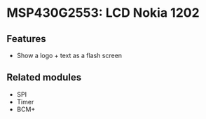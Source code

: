 # MSP430G2553: LCD Nokia 1202

## Features

* Show a logo + text as a flash screen

## Related modules

* SPI
* Timer
* BCM+

